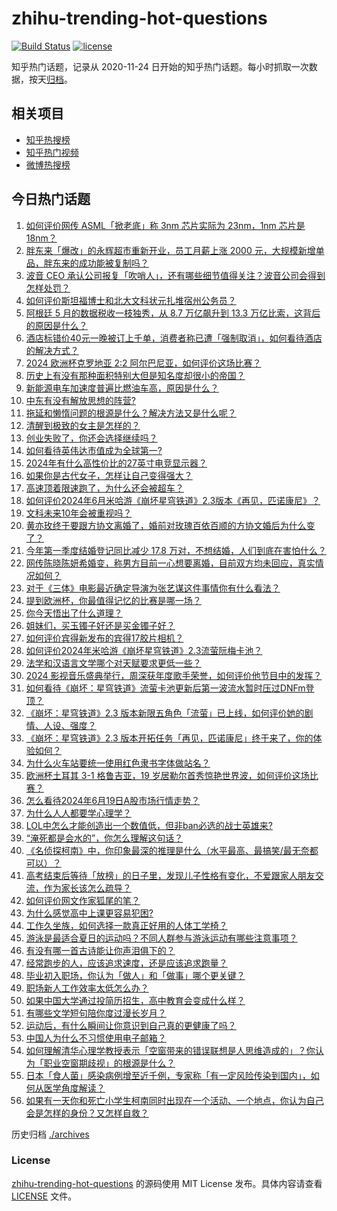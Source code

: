 # zhihu-trending-hot-questions

[![Build Status](https://github.com/justjavac/zhihu-trending-hot-questions/workflows/ci/badge.svg?branch=master)](https://github.com/justjavac/zhihu-trending-hot-questions/actions)
[![license](https://img.shields.io/github/license/justjavac/zhihu-trending-hot-questions)](https://github.com/justjavac/zhihu-trending-hot-questions/blob/master/LICENSE)

知乎热门话题，记录从 2020-11-24
日开始的知乎热门话题。每小时抓取一次数据，按天[归档](./archives)。

## 相关项目

- [知乎热搜榜](https://github.com/justjavac/zhihu-trending-top-search)
- [知乎热门视频](https://github.com/justjavac/zhihu-trending-hot-video)
- [微博热搜榜](https://github.com/justjavac/weibo-trending-hot-search)

## 今日热门话题

<!-- BEGIN -->
<!-- 最后更新时间 Thu Jun 20 2024 01:17:26 GMT+0800 (China Standard Time) -->

1. [如何评价网传 ASML「掀老底」称 3nm 芯片实际为 23nm，1nm 芯片是 18nm？](https://www.zhihu.com/question/659222197)
1. [胖东来「爆改」的永辉超市重新开业，员工月薪上涨 2000 元，大规模新增单品，胖东来的成功能被复制吗？](https://www.zhihu.com/question/659324389)
1. [波音 CEO 承认公司报复「吹哨人」，还有哪些细节值得关注？波音公司会得到怎样处罚？](https://www.zhihu.com/question/659329215)
1. [如何评价斯坦福博士和北大文科状元扎堆宿州公务员？](https://www.zhihu.com/question/659238107)
1. [阿根廷 5 月的数据税收一枝独秀，从 8.7 万亿飙升到 13.3 万亿比索，这背后的原因是什么？](https://www.zhihu.com/question/659027059)
1. [酒店标错价40元一晚被订上千单，消费者称已遭「强制取消」，如何看待酒店的解决方式？](https://www.zhihu.com/question/659252649)
1. [2024 欧洲杯克罗地亚 2:2 阿尔巴尼亚，如何评价这场比赛？](https://www.zhihu.com/question/659327596)
1. [历史上有没有那种面积特别大但是知名度却很小的帝国？](https://www.zhihu.com/question/658644571)
1. [新能源电车加速度普遍比燃油车高，原因是什么？](https://www.zhihu.com/question/657900615)
1. [中东有没有解放思想的阵营?](https://www.zhihu.com/question/659127370)
1. [拖延和懒惰问题的根源是什么？解决方法又是什么呢？](https://www.zhihu.com/question/659210858)
1. [清醒到极致的女主是怎样的？](https://www.zhihu.com/question/654616896)
1. [创业失败了，你还会选择继续吗？](https://www.zhihu.com/question/655618678)
1. [如何看待英伟达市值成为全球第一?](https://www.zhihu.com/question/659284605)
1. [2024年有什么高性价比的27英寸电竞显示器？](https://www.zhihu.com/question/656929988)
1. [如果你是古代女子，怎样让自己变得强大？](https://www.zhihu.com/question/652492909)
1. [高速顶着限速跑了，为什么还会被超车？](https://www.zhihu.com/question/657995710)
1. [如何评价2024年6月米哈游《崩坏星穹铁道》2.3版本《再见，匹诺康尼》？](https://www.zhihu.com/question/659254739)
1. [文科未来10年会被重视吗？](https://www.zhihu.com/question/657118582)
1. [黄亦玫终于要跟方协文离婚了，婚前对玫瑰百依百顺的方协文婚后为什么变了？](https://www.zhihu.com/question/659224567)
1. [今年第一季度结婚登记同比减少 17.8 万对，不想结婚，人们到底在害怕什么？](https://www.zhihu.com/question/659303634)
1. [网传陈晓陈妍希婚变，称男方目前一心想要离婚，目前双方均未回应，真实情况如何？](https://www.zhihu.com/question/659322847)
1. [对于《三体》电影最近确定导演为张艺谋这件事情你有什么看法？](https://www.zhihu.com/question/659099251)
1. [提到欧洲杯，你最值得记忆的比赛是哪一场？](https://www.zhihu.com/question/658734875)
1. [你今天悟出了什么道理？](https://www.zhihu.com/question/659177019)
1. [姐妹们，买玉镯子好还是买金镯子好？](https://www.zhihu.com/question/656674514)
1. [如何评价宾得新发布的宾得17胶片相机？](https://www.zhihu.com/question/659233428)
1. [如何评价2024年米哈游《崩坏星穹铁道》2.3流萤阮梅卡池？](https://www.zhihu.com/question/659279145)
1. [法学和汉语言文学哪个对天赋要求更低一些？](https://www.zhihu.com/question/659176881)
1. [2024 影视音乐盛典举行，周深获年度歌手荣誉，如何评价他节目中的发挥？](https://www.zhihu.com/question/659258357)
1. [如何看待《崩坏：星穹铁道》流萤卡池更新后第一波流水暂时压过DNFm登顶？](https://www.zhihu.com/question/659331084)
1. [《崩坏：星穹铁道》2.3 版本新限五角色「流萤」已上线，如何评价她的剧情、人设、强度？](https://www.zhihu.com/question/659304794)
1. [《崩坏：星穹铁道》2.3 版本开拓任务「再见，匹诺康尼」终于来了，你的体验如何？](https://www.zhihu.com/question/659281797)
1. [为什么火车站要统一使用红色隶书字体做站名？](https://www.zhihu.com/question/651933772)
1. [欧洲杯土耳其 3-1 格鲁吉亚，19 岁居勒尔首秀惊艳世界波，如何评价这场比赛？](https://www.zhihu.com/question/659235633)
1. [怎么看待2024年6月19日A股市场行情走势？](https://www.zhihu.com/question/659323645)
1. [为什么人人都要学心理学？](https://www.zhihu.com/question/654910702)
1. [LOL中怎么才能创造出一个数值低，但非ban必选的战士英雄来?](https://www.zhihu.com/question/539288629)
1. [“淹死都是会水的”，你怎么理解这句话？](https://www.zhihu.com/question/659309110)
1. [《名侦探柯南》中，你印象最深的推理是什么（水平最高、最搞笑/最无奈都可以）？](https://www.zhihu.com/question/659222849)
1. [高考结束后等待「放榜」的日子里，发现儿子性格有变化，不爱跟家人朋友交流，作为家长该怎么疏导？](https://www.zhihu.com/question/659167059)
1. [如何评价网文作家狐尾的笔？](https://www.zhihu.com/question/642615296)
1. [为什么感觉高中上课更容易犯困?](https://www.zhihu.com/question/658819564)
1. [工作久坐族，如何选择一款真正好用的人体工学椅？](https://www.zhihu.com/question/653888670)
1. [游泳是最适合夏日的运动吗？不同人群参与游泳运动有哪些注意事项？](https://www.zhihu.com/question/657333679)
1. [有没有哪一首古诗能让你声泪俱下的？](https://www.zhihu.com/question/659280008)
1. [经常跑步的人，应该追求速度，还是应该追求跑量？](https://www.zhihu.com/question/658468779)
1. [毕业初入职场，你认为「做人」和「做事」哪个更关键？](https://www.zhihu.com/question/658821297)
1. [职场新人工作效率太低怎么办？](https://www.zhihu.com/question/637586152)
1. [如果中国大学通过投简历招生，高中教育会变成什么样？](https://www.zhihu.com/question/659127269)
1. [有哪些文学短句陪你度过漫长岁月？](https://www.zhihu.com/question/659309120)
1. [运动后，有什么瞬间让你意识到自己真的更健康了吗？](https://www.zhihu.com/question/656313205)
1. [中国人为什么不习惯使用电子邮箱？](https://www.zhihu.com/question/30626480)
1. [如何理解清华心理学教授表示「空窗带来的错误联想是人思维造成的」？你认为「职业空窗期歧视」的根源是什么？](https://www.zhihu.com/question/659143436)
1. [日本「食人菌」感染病例增至近千例，专家称「有一定风险传染到国内」，如何从医学角度解读？](https://www.zhihu.com/question/659235504)
1. [如果有一天你和死亡小学生柯南同时出现在一个活动、一个地点，你认为自己会是怎样的身份？又怎样自救？](https://www.zhihu.com/question/659223430)

<!-- END -->

历史归档 [./archives](./archives)

### License

[zhihu-trending-hot-questions](https://github.com/justjavac/zhihu-trending-hot-questions)
的源码使用 MIT License 发布。具体内容请查看 [LICENSE](./LICENSE) 文件。
